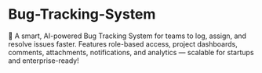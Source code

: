 # Bug-Tracking-System
🚀 A smart, AI-powered Bug Tracking System for teams to log, assign, and resolve issues faster. Features role-based access, project dashboards, comments, attachments, notifications, and analytics — scalable for startups and enterprise-ready!
